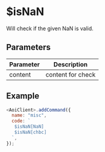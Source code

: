 # $isNaN

Will check if the given NaN is valid.

## Parameters

| Parameter | Description       |
| --------- | ----------------- |
| content   | content for check |

## Example

```js
<AoiClient>.addCommand({
  name: "misc",
  code: `
   $isNaN[NaN]
   $isNaN[chbc]
  `,
});
```
